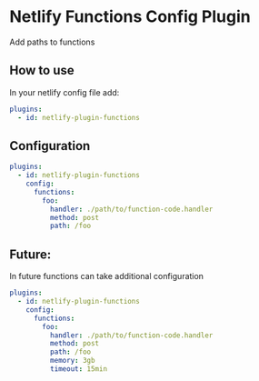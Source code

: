 # Netlify Functions Config Plugin

Add paths to functions

## How to use

In your netlify config file add:

```yml
plugins:
  - id: netlify-plugin-functions
```

## Configuration

```yml
plugins:
  - id: netlify-plugin-functions
    config:
      functions:
        foo:
          handler: ./path/to/function-code.handler
          method: post
          path: /foo
```

## Future:

In future functions can take additional configuration

```yml
plugins:
  - id: netlify-plugin-functions
    config:
      functions:
        foo:
          handler: ./path/to/function-code.handler
          method: post
          path: /foo
          memory: 3gb
          timeout: 15min
```
